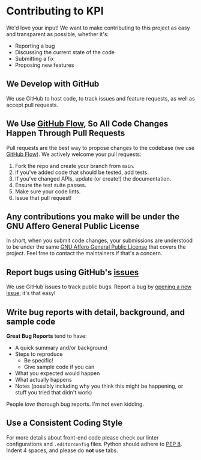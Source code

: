 # Contributing to KPI

We'd love your input! We want to make contributing to this project as easy and transparent as possible, whether it's:

- Reporting a bug
- Discussing the current state of the code
- Submitting a fix
- Proposing new features

## We Develop with GitHub

We use GitHub to host code, to track issues and feature requests, as well as accept pull requests.

## We Use [GitHub Flow](https://guides.github.com/introduction/flow/index.html), So All Code Changes Happen Through Pull Requests

Pull requests are the best way to propose changes to the codebase (we use [GitHub Flow](https://guides.github.com/introduction/flow/index.html)). We actively welcome your pull requests:

1. Fork the repo and create your branch from `main`.
2. If you've added code that should be tested, add tests.
3. If you've changed APIs, update (or create!) the documentation.
4. Ensure the test suite passes.
5. Make sure your code lints.
6. Issue that pull request!

## Any contributions you make will be under the GNU Affero General Public License

In short, when you submit code changes, your submissions are understood to be under the same [GNU Affero General Public License](./LICENSE) that covers the project. Feel free to contact the maintainers if that's a concern.

## Report bugs using GitHub's [issues](https://github.com/kobotoolbox/kpi/issues)

We use GitHub issues to track public bugs. Report a bug by [opening a new issue](https://github.com/kobotoolbox/kpi/issues/new); it's that easy!

## Write bug reports with detail, background, and sample code

**Great Bug Reports** tend to have:

- A quick summary and/or background
- Steps to reproduce
  - Be specific!
  - Give sample code if you can
- What you expected would happen
- What actually happens
- Notes (possibly including why you think this might be happening, or stuff you tried that didn't work)

People *love* thorough bug reports. I'm not even kidding.

## Use a Consistent Coding Style

For more details about front-end code please check our linter configurations and `.editorconfig` files.
Python should adhere to [PEP 8](https://www.python.org/dev/peps/pep-0008). Indent 4 spaces, and please do **not** use tabs.
